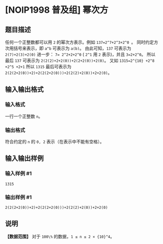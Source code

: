 

# [NOIP1998 普及组] 幂次方

## 题目描述

任何一个正整数都可以用 `2` 的幂次方表示。例如 `137=2^7+2^3+2^0 `。 同时约定方次用括号来表示，即 `a^b` 可表示为
`a(b)`。 由此可知，`137` 可表示为 `2(7)+2(3)+2(0)` 进一步： `7= 2^2+2+2^0` ( `2^1` 用 `2`
表示)，并且 `3=2+2^0`。 所以最后 `137` 可表示为 `2(2(2)+2+2(0))+2(2+2(0))+2(0)`。 又如
`1315=2^{10} +2^8 +2^5 +2+1` 所以 `1315` 最后可表示为
`2(2(2+2(0))+2)+2(2(2+2(0)))+2(2(2)+2(0))+2+2(0)`。

## 输入输出格式

### 输入格式

  

一行一个正整数 `n`。

### 输出格式

  

符合约定的 `n` 的 `0, 2` 表示（在表示中不能有空格）。

## 输入输出样例

### 输入样例 #1

    
    
    1315

### 输出样例 #1

    
    
    2(2(2+2(0))+2)+2(2(2+2(0)))+2(2(2)+2(0))+2+2(0)

## 说明

**【数据范围】** 对于 `100\%` 的数据，`1 ≤ n ≤ 2 × {10}^4`。

